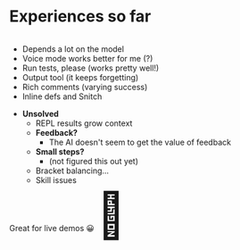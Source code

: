 <div class="slide">

# Experiences so far

<div class="gutters-10 row">
<div class="col-8 column">
<div>

- Depends a lot on the model
- Voice mode works better for me (?)
- Run tests, please (works pretty well!)
- Output tool (it keeps forgetting)
- Rich comments (varying success)
- Inline defs and Snitch
</div>
<div>

* **Unsolved**
  - REPL results grow context
  - **Feedback?**
    - The AI doesn't seem to get the value of feedback
  - **Small steps?**
    - (not figured this out yet)
  - Bracket balancing...
  - Skill issues
</div>
</div>
<div class="col-4 rows">
Great for live demos 😀
<span style="font-size: 5rem; line-height: 1; margin-top: 3rem">🎤</span>
</div>
</div>
</div>
